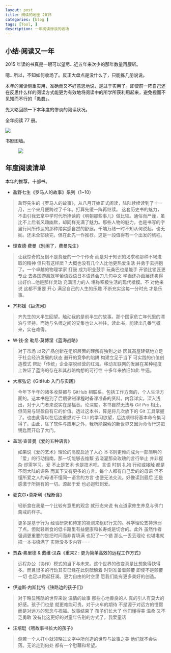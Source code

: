 ```yaml
---
layout: post
title: 阅读的地图 2015
categories: [blog ]
tags: [Tool, ]
description: 一年阅读惨淡的收场
---
```


## 小结·阅读又一年

2015 年读的书真是一眼可以望尽...近五年来次少的那年数量再腰斩。

嗯...所以，不知如何收场了。反正大盘点是没什么了，只能拣几册说说。

本年的阅读侧重实用，准确而又不好意思地说，是过于实用了。即使前一阵自己还在反思什么样的阅读方式能更为有效地将阅读中的所学所获利用起来，避免视而不见知而不行的「愚蠢」。

先大略回顾一下本年度的惨淡的阅读状况。

全年阅读 77 册。

![](http://dreamofbook.qiniudn.com/DoubanBook2015MonthReview.png)

书影图墙。

<figure>
  <img src="http://dreamofbook.qiniudn.com/DoubanBook2015List.jpg">
</figure>



## 年度阅读清单

本年的推荐，十部书。

* 盐野七生《罗马人的故事》系列（1~10）

> 盐野先生的《罗马人的故事》，从八月开始正式阅读，陆陆续续读到了十一月，三个来月便跨过了千年。打算先缓一阵再继续。
> 这套历史书的魅力，不由引我去拿中学时代所捧读的《明朝那些事儿》做比较。通俗而严谨，虽比不上后者风趣幽默，却同样充满了魅力。那些人物的魅力，也是书写的字里行间所传达的那种踏实感自然的舒展。千端万绪一时不知从何说起，也无妨。还未全部读完，但在此先一作推荐。这是一段值得有一个出发的旅程。

* 理查德·费曼《别闹了，费曼先生》

> 让我惊奇的反倒不是费曼的一个个传奇 而是对于知识的渴求和那种不竭进取的精神 但只有这样麽？大概也没有几个人比他更热爱生活 并勇于去拥抱了。一个卓越的物理学家 打鼓 成为职业鼓手 玩桑巴也是能手 开锁比锁匠更专业 去各国游离就学葡语西语日本语还会刀几句中文 学画还办画展还卖得出好价...他是那样灵动 充满活力的人 堪称积极生活的现代楷模。不 对他来说 这都不重要 开心 满足自己的人生的乐趣 不断充实这每一分时光 才是乐事。

* 齐邦媛《巨流河》

> 齐先生的大半生回望。触动我的是前半生的故事。那个国家危亡年代里的漂泊与坚持。而她与名师之间的交集也让人神往。读此书，能读出几番气概来，实在难得。


* W·钱·金 勒尼·莫博涅《蓝海战略》

> 对于市场 以及产品创新在组织层面的理解有独到之处 因其高屋建瓴地立足于社会经济发展的状态 避开的竞争的陷阱 构建立足于当下 可实践的价值创造模式 帮助「传统」企业摆脱经营的红海。移动互联网的发展在某种程度上佐证了蓝海的存在和其战略构想的可行性 十多年来依旧如此 牛逼。

* 大塚弘记《GitHub 入门与实践》

> 今年下半年的诸多收获都与 GitHub 相联系。包括工作方面的，个人生活方面的。这本书是到了后期录制课程时备课准备的资料。内容详实，深入浅出，对于入门者来说实在是福音。论深度，本书自然无法与 *Git Pro* 相比，但简易与轻盈自有它的价值。透过这本书，算是将几次放下的 Git 工具掌握了。也由此得以在后边重燃对于 CLI 的学习欲望，后边顺带将基本命令集习得了。由此，除了软件与应用之外，我所能探索的新世界又因为命令行这把钥匙而开启了大门。

* 盖瑞·查普曼《爱的五种语言》

> 如果说《爱的艺术》理论的高度启迪了人心 本书则更倾向成为一部简明的「爱」的行动指南。那一切能够去维繫 去浇灌那朵玫瑰的言行举止 并非複杂 却需学习。爱 不止是艺术 也是技术吧。言语 时刻 礼物 行动或接触 都是不同大陆的语系 而其下又有更多的方言。每个人都有自己爱的的母语 但不懂所爱之人的母语不懂同一语言的方言 也便无法交流。好像读到最后 还是感激于所拥有的一切。源起于爱 也必迴归到爱。


* 麦克尔•莫斯利《轻断食》

> 轻断食在我是一个比较有意思的观念 就形态来说 有点道家修生养息与佛门斋戒的样子。

> 更多是基于行为 经验研究和待定的猜测来组织行文的。科学理论支持薄弱了点。但就轻断食的低卡路里有益健康和长寿或是切合的。此外 虽然作者强调更重要的是把时间而非胃填满 也犯了一个错 那么一丢丢理论 也堪堪就把一本书填满了 实际没多少内容⋯⋯


* 贾森·弗里德 & 戴维·汉森《重来2 : 更为简单高效的远程工作方式》

> 远程办公（协作）模式的当下与未来。这个世界的改变真是比想象得快得多。而且很多的行动其实已经在此刻酝酿着 时刻准备着颠覆 即使不是颠覆一切 也足以掀起狂澜。更为自由的时空里 愿我们能有更多美好的创造。

* 伊迪斯·内斯比特《铁路边的孩子们》

> 对于略显残酷的世界来说 温情的故事 那些心地善良的人 真的引人有莫大的好感。孩子们也是 就更难能可贵。对于火车的期待 不是源于对远方的憧憬 而是对远方的思念与祝福。故事结束了 孩子们长大了 他们懂得美 温柔 又不乏勇敢 没有比这更好的对童年告别的方式了。我爱童话

* 汪培珽《喂故事书长大的孩子》

> 倘若一个人打小就领略过文字中所创造的世界与故事之美 他们就不会失落。无论走到何处 都有一个慰藉和希望。
